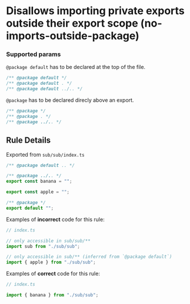 # Disallows importing private exports outside their export scope (no-imports-outside-package)

### Supported params

`@package default` has to be declared at the top of the file.

```ts
/** @package default */
/** @package default . */
/** @package default ../.. */
```

`@package` has to be declared direcly above an export.

```ts
/** @package */
/** @package . */
/** @package ../.. */
```

## Rule Details

Exported from `sub/sub/index.ts`

```ts
/** @package default .. */

/** @package ../.. */
export const banana = "";

export const apple = "";

/** @package */
export default "";
```

Examples of **incorrect** code for this rule:

```ts
// index.ts

// only accessible in sub/sub/**
import sub from "./sub/sub";

// only accessible in sub/** (inferred from `@package default`)
import { apple } from "./sub/sub";
```

Examples of **correct** code for this rule:

```ts
// index.ts

import { banana } from "./sub/sub";
```
